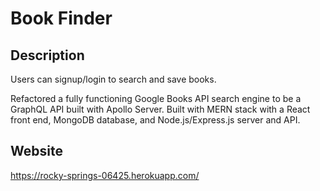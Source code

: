 # Book Finder

## Description

Users can signup/login to search and save books.

Refactored a fully functioning Google Books API search engine to be a GraphQL API built with Apollo Server. Built with MERN stack with a React front end, MongoDB database, and Node.js/Express.js server and API.

## Website

https://rocky-springs-06425.herokuapp.com/
